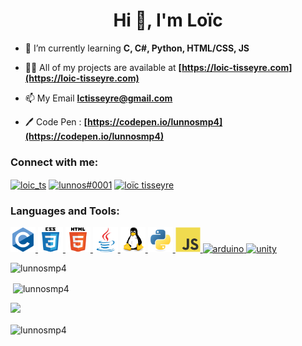 <h1 align="center">Hi 👋, I'm Loïc</h1>

- 🌱 I’m currently learning **C, C#, Python, HTML/CSS, JS**

- 👨‍💻 All of my projects are available at **[https://loic-tisseyre.com](https://loic-tisseyre.com)**

- 📫 My Email **lctisseyre@gmail.com**

 - 🖊️ Code Pen : **[https://codepen.io/lunnosmp4](https://codepen.io/lunnosmp4)**

<h3 align="left">Connect with me:</h3>
<p align="left">
<a href="https://instagram.com/loic_ts" target="blank"><img align="center" src="https://raw.githubusercontent.com/rahuldkjain/github-profile-readme-generator/master/src/images/icons/Social/instagram.svg" alt="loic_ts" height="30" width="40" /></a>
<a href="https://discordapp.com/users/302068613987434497" target="blank"><img align="center" src="https://raw.githubusercontent.com/rahuldkjain/github-profile-readme-generator/master/src/images/icons/Social/discord.svg" alt="lunnos#0001" height="30" width="40" /></a>
<a href="https://www.linkedin.com/in/lo%C3%AFc-tisseyre-71a38522a/" target="blank"><img align="center" src="https://raw.githubusercontent.com/rahuldkjain/github-profile-readme-generator/master/src/images/icons/Social/linked-in-alt.svg" alt="loïc tisseyre" height="30" width="40" /></a></a>
</p>

<h3 align="left">Languages and Tools:</h3>
<p align="left"> <a href="https://www.cprogramming.com/" target="_blank" rel="noreferrer"> <img src="https://raw.githubusercontent.com/devicons/devicon/master/icons/c/c-original.svg" alt="c" width="40" height="40"/> </a> <a href="https://www.w3schools.com/css/" target="_blank" rel="noreferrer"> <img src="https://raw.githubusercontent.com/devicons/devicon/master/icons/css3/css3-original-wordmark.svg" alt="css3" width="40" height="40"/> </a> <a href="https://www.w3.org/html/" target="_blank" rel="noreferrer"> <img src="https://raw.githubusercontent.com/devicons/devicon/master/icons/html5/html5-original-wordmark.svg" alt="html5" width="40" height="40"/> </a> <a href="https://www.java.com" target="_blank" rel="noreferrer"> <img src="https://raw.githubusercontent.com/devicons/devicon/master/icons/java/java-original.svg" alt="java" width="40" height="40"/> </a> <a href="https://www.linux.org/" target="_blank" rel="noreferrer"> <img src="https://raw.githubusercontent.com/devicons/devicon/master/icons/linux/linux-original.svg" alt="linux" width="40" height="40"/> </a> <a href="https://www.python.org" target="_blank" rel="noreferrer"> <img src="https://raw.githubusercontent.com/devicons/devicon/master/icons/python/python-original.svg" alt="python" width="40" height="40"/> </a> <a href="https://www.javascript.com/" target="_blank" rel="noreferrer"> <img src="https://raw.githubusercontent.com/devicons/devicon/master/icons/javascript/javascript-original.svg" alt="javascript" width="40" height="40"/> </a> <a href="https://www.arduino.cc/" target="_blank" rel="noreferrer"> <img src="https://cdn.worldvectorlogo.com/logos/arduino-1.svg" alt="arduino" width="40" height="40"/> </a> <a href="https://unity.com/" target="_blank" rel="noreferrer"> <img src="https:
 main 
//www.vectorlogo.zone/logos/unity3d/unity3d-icon.svg" alt="unity" width="40" height="40"/> </a> </p>

<p align="left"> <img src="https://komarev.com/ghpvc/?username=lunnosmp4&label=Profile%20views&color=0e75b6&style=flat" alt="lunnosmp4" /> </p>
<p>&nbsp;<img align="center" src="https://github-readme-stats.vercel.app/api?username=lunnosmp4&show_icons=true&count_private=true&theme=dark&locale=en" alt="lunnosmp4" /></p>
<p><img src="https://github-readme-stats.vercel.app/api/top-langs/?username=lunnosmp4&langs_count=10&layout=compact&theme=dark" /></p>
<p><img align="center" src="https://github-readme-streak-stats.herokuapp.com/?user=lunnosmp4&count_private=true&theme=dark" alt="lunnosmp4" /></p>
